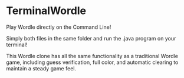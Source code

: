 # TerminalWordle
Play Wordle directly on the Command Line!

Simply both files in the same folder and run the .java program on your terminal!

This Wordle clone has all the same functionality as a traditional Wordle game, including guess verification, full color, and automatic clearing to maintain a steady game feel.
